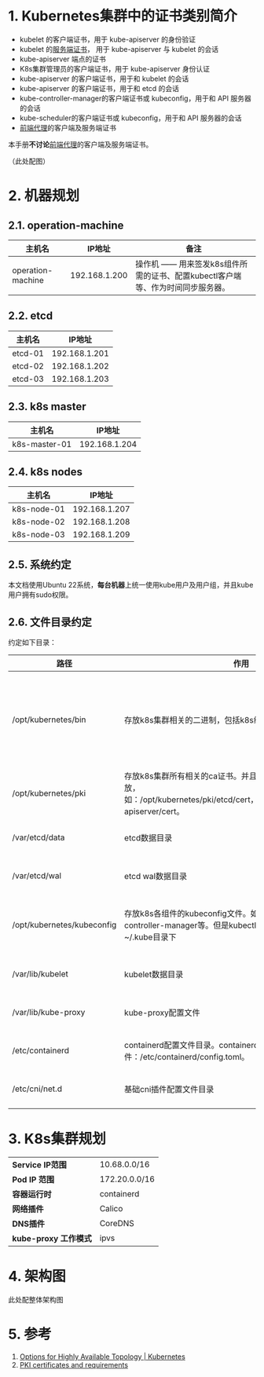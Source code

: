 # 1. Kubernetes集群中的证书类别简介

- kubelet 的客户端证书，用于 kube-apiserver 的身份验证
- kubelet 的[服务端证书](https://kubernetes.io/zh-cn/docs/reference/access-authn-authz/kubelet-tls-bootstrapping/#client-and-serving-certificates)， 用于 kube-apiserver 与 kubelet 的会话
- kube-apiserver 端点的证书
- K8s集群管理员的客户端证书，用于 kube-apiserver 身份认证
- kube-apiserver 的客户端证书，用于和 kubelet 的会话
- kube-apiserver 的客户端证书，用于和 etcd 的会话
- kube-controller-manager的客户端证书或 kubeconfig，用于和 API 服务器的会话
- kube-scheduler的客户端证书或 kubeconfig，用于和 API 服务器的会话
- [前端代理](https://kubernetes.io/zh-cn/docs/tasks/extend-kubernetes/configure-aggregation-layer/)的客户端及服务端证书

本手册**不讨论**[前端代理](https://kubernetes.io/zh-cn/docs/tasks/extend-kubernetes/configure-aggregation-layer/)的客户端及服务端证书。

（此处配图）



# 2. 机器规划

## 2.1. operation-machine

| 主机名            | IP地址        | 备注                                                         |
| ----------------- | ------------- | ------------------------------------------------------------ |
| operation-machine | 192.168.1.200 | 操作机 —— 用来签发k8s组件所需的证书、配置kubectl客户端等、作为时间同步服务器。 |

## 2.2. etcd

| 主机名  | IP地址        |
| ------- | ------------- |
| etcd-01 | 192.168.1.201 |
| etcd-02 | 192.168.1.202 |
| etcd-03 | 192.168.1.203 |

## 2.3. k8s master

| 主机名        | IP地址        |
| ------------- | ------------- |
| k8s-master-01 | 192.168.1.204 |

## 2.4. k8s nodes

| 主机名      | IP地址        |
| ----------- | ------------- |
| k8s-node-01 | 192.168.1.207 |
| k8s-node-02 | 192.168.1.208 |
| k8s-node-03 | 192.168.1.209 |

## 2.5. 系统约定

本文档使用Ubuntu 22系统，**每台机器**上统一使用kube用户及用户组，并且kube用户拥有sudo权限。

## 2.6. 文件目录约定

约定如下目录：

| 路径                       | 作用                                                         | 备注                                                  |
| -------------------------- | ------------------------------------------------------------ | ----------------------------------------------------- |
| /opt/kubernetes/bin        | 存放k8s集群相关的二进制，包括k8s组件、容器运行时、CNI等。    | 每台机器上都要创建，且该路径要添加到$PATH环境变量内。 |
| /opt/kubernetes/pki        | 存放k8s集群所有相关的ca证书。并且应当用表意的目录名分类存放，如：/opt/kubernetes/pki/etcd/cert，/opt/kubernetes/pki/kube-apiserver/cert。 | 每台机器上都要创建。                                  |
| /var/etcd/data             | etcd数据目录                                                 | 仅在etcd机器上创建                                    |
| /var/etcd/wal              | etcd wal数据目录                                             | 仅在etcd机器上创建                                    |
| /opt/kubernetes/kubeconfig | 存放k8s各组件的kubeconfig文件。如kube-scheduler、kube-controller-manager等。但是kubectl的kubeconfig文件应当放在~/.kube目录下 | 仅在k8s master、k8s nodes机器上创建                   |
| /var/lib/kubelet           | kubelet数据目录                                              | 仅在k8s node机器上创建                                |
| /var/lib/kube-proxy        | kube-proxy配置文件                                           | 仅在k8s node机器上创建                                |
| /etc/containerd            | containerd配置文件目录。containerd默认使用该位置配置文件：/etc/containerd/config.toml。 | 仅在k8s node机器上创建                                |
| /etc/cni/net.d             | 基础cni插件配置文件目录                                      | 仅在k8s node机器上创建                                |



# 3. K8s集群规划

<table>
  <tr>
    <td>
      <strong>Service IP范围</strong>
    </td>
    <td>
      10.68.0.0/16
    </td>
  </tr>
  <tr>
    <td>
      <strong>Pod IP 范围</strong>
    </td>
    <td>
      172.20.0.0/16
    </td>
  </tr>
  <tr>
    <td>
      <strong>容器运行时</strong>
    </td>
    <td>
      containerd
    </td>
  </tr>
  <tr>
    <td>
      <strong>网络插件</strong>
    </td>
    <td>
      Calico
    </td>
  </tr>
  <tr>
    <td>
      <strong>DNS插件</strong>
    </td>
    <td>
      CoreDNS
    </td>
  </tr>
  <tr>
    <td>
      <strong>kube-proxy 工作模式</strong>
    </td>
    <td>
      ipvs
    </td>
  </tr>
</table>


# 4. 架构图

此处配整体架构图



# 5. 参考

1. [Options for Highly Available Topology | Kubernetes](https://kubernetes.io/docs/setup/production-environment/tools/kubeadm/ha-topology/)
2. [PKI certificates and requirements](https://kubernetes.io/docs/setup/best-practices/certificates/)
